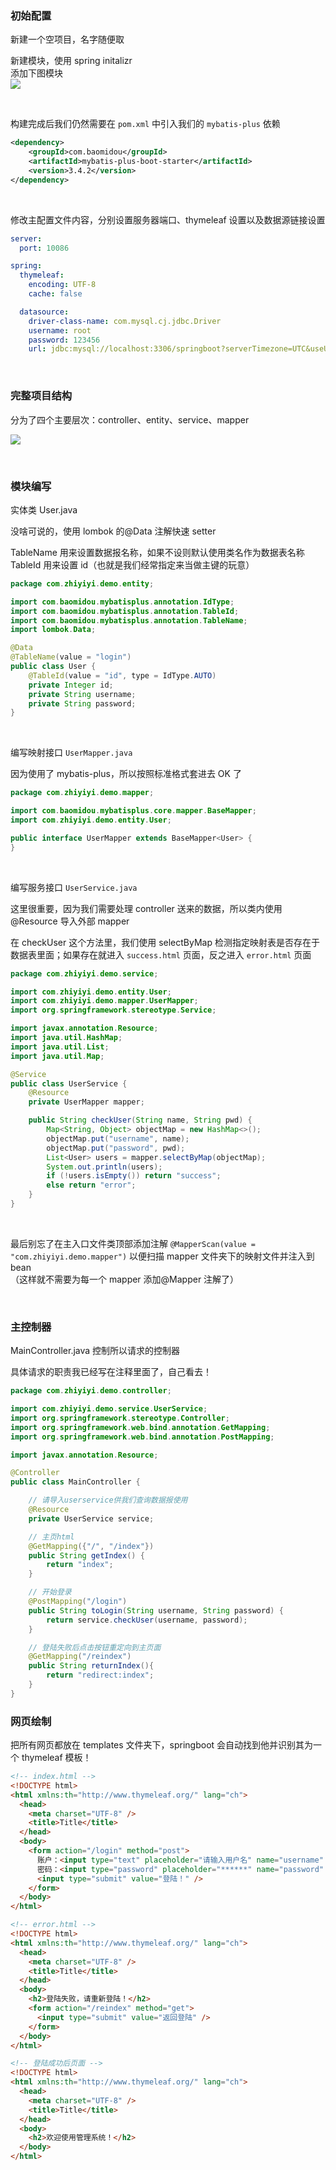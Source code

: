 ### 初始配置

新建一个空项目，名字随便取

新建模块，使用 spring initalizr  
添加下图模块  
![](../img/prj/sb-loginbasic/sbl1.png)

<br>

构建完成后我们仍然需要在 `pom.xml` 中引入我们的 `mybatis-plus` 依赖

```xml
<dependency>
    <groupId>com.baomidou</groupId>
    <artifactId>mybatis-plus-boot-starter</artifactId>
    <version>3.4.2</version>
</dependency>
```

<br>

修改主配置文件内容，分别设置服务器端口、thymeleaf 设置以及数据源链接设置

```yaml
server:
  port: 10086

spring:
  thymeleaf:
    encoding: UTF-8
    cache: false

  datasource:
    driver-class-name: com.mysql.cj.jdbc.Driver
    username: root
    password: 123456
    url: jdbc:mysql://localhost:3306/springboot?serverTimezone=UTC&useUnicode=true&characterEncoding=utf-8&useSSL=true
```

<br>

### 完整项目结构

分为了四个主要层次：controller、entity、service、mapper

![](../img/prj/sb-loginbasic/sbl2.png)

<br>

### 模块编写

实体类 User.java

没啥可说的，使用 lombok 的@Data 注解快速 setter

TableName 用来设置数据报名称，如果不设则默认使用类名作为数据表名称  
TableId 用来设置 id（也就是我们经常指定来当做主键的玩意）

```java
package com.zhiyiyi.demo.entity;

import com.baomidou.mybatisplus.annotation.IdType;
import com.baomidou.mybatisplus.annotation.TableId;
import com.baomidou.mybatisplus.annotation.TableName;
import lombok.Data;

@Data
@TableName(value = "login")
public class User {
    @TableId(value = "id", type = IdType.AUTO)
    private Integer id;
    private String username;
    private String password;
}
```

<br>

编写映射接口 `UserMapper.java`

因为使用了 mybatis-plus，所以按照标准格式套进去 OK 了

```java
package com.zhiyiyi.demo.mapper;

import com.baomidou.mybatisplus.core.mapper.BaseMapper;
import com.zhiyiyi.demo.entity.User;

public interface UserMapper extends BaseMapper<User> {
}

```

<br>

编写服务接口 `UserService.java`

这里很重要，因为我们需要处理 controller 送来的数据，所以类内使用@Resource 导入外部 mapper

在 checkUser 这个方法里，我们使用 selectByMap 检测指定映射表是否存在于数据表里面；如果存在就进入 `success.html` 页面，反之进入 `error.html` 页面

```java
package com.zhiyiyi.demo.service;

import com.zhiyiyi.demo.entity.User;
import com.zhiyiyi.demo.mapper.UserMapper;
import org.springframework.stereotype.Service;

import javax.annotation.Resource;
import java.util.HashMap;
import java.util.List;
import java.util.Map;

@Service
public class UserService {
    @Resource
    private UserMapper mapper;

    public String checkUser(String name, String pwd) {
        Map<String, Object> objectMap = new HashMap<>();
        objectMap.put("username", name);
        objectMap.put("password", pwd);
        List<User> users = mapper.selectByMap(objectMap);
        System.out.println(users);
        if (!users.isEmpty()) return "success";
        else return "error";
    }
}
```

<br>

最后别忘了在主入口文件类顶部添加注解 `@MapperScan(value = "com.zhiyiyi.demo.mapper")` 以便扫描 mapper 文件夹下的映射文件并注入到 bean  
（这样就不需要为每一个 mapper 添加@Mapper 注解了）

<br>

### 主控制器

MainController.java 控制所以请求的控制器

具体请求的职责我已经写在注释里面了，自己看去！

```java
package com.zhiyiyi.demo.controller;

import com.zhiyiyi.demo.service.UserService;
import org.springframework.stereotype.Controller;
import org.springframework.web.bind.annotation.GetMapping;
import org.springframework.web.bind.annotation.PostMapping;

import javax.annotation.Resource;

@Controller
public class MainController {

    // 请导入userservice供我们查询数据报使用
    @Resource
    private UserService service;

    // 主页html
    @GetMapping({"/", "/index"})
    public String getIndex() {
        return "index";
    }

    // 开始登录
    @PostMapping("/login")
    public String toLogin(String username, String password) {
        return service.checkUser(username, password);
    }

    // 登陆失败后点击按钮重定向到主页面
    @GetMapping("/reindex")
    public String returnIndex(){
        return "redirect:index";
    }
}

```

### 网页绘制

把所有网页都放在 templates 文件夹下，springboot 会自动找到他并识别其为一个 thymeleaf 模板！

```html
<!-- index.html -->
<!DOCTYPE html>
<html xmlns:th="http://www.thymeleaf.org/" lang="ch">
  <head>
    <meta charset="UTF-8" />
    <title>Title</title>
  </head>
  <body>
    <form action="/login" method="post">
      账户：<input type="text" placeholder="请输入用户名" name="username" />
      密码：<input type="password" placeholder="******" name="password" />
      <input type="submit" value="登陆！" />
    </form>
  </body>
</html>

<!-- error.html -->
<!DOCTYPE html>
<html xmlns:th="http://www.thymeleaf.org/" lang="ch">
  <head>
    <meta charset="UTF-8" />
    <title>Title</title>
  </head>
  <body>
    <h2>登陆失败，请重新登陆！</h2>
    <form action="/reindex" method="get">
      <input type="submit" value="返回登陆" />
    </form>
  </body>
</html>

<!-- 登陆成功后页面 -->
<!DOCTYPE html>
<html xmlns:th="http://www.thymeleaf.org/" lang="ch">
  <head>
    <meta charset="UTF-8" />
    <title>Title</title>
  </head>
  <body>
    <h2>欢迎使用管理系统！</h2>
  </body>
</html>
```

<br>
